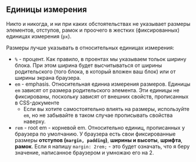 ## Единицы измерения

<p>Никто и никогда, и ни при каких обстоятельствах не указывает размеры элементов, отступов, рамок и проочего в жестких (фиксированных) единицах измерения (<code>px</code>).</p>

<p>Размеры лучше указывать в относительных единицах измерения: </p>

<ul>
    <li><code>%</code> - процент. Как правило, в проентах мы указываем тольок ширину блока. При этом ширина будет высчитываться от ширины родительского (того блока, в который вложен ваш блок) или от ширины экрана браузера.</li>
    <li><code>em</code> - emphasis. Относительная единиа измерения размеров. 
Единицы <code>em</code> зависят от размера родительского элемента. Эти единицы не 
фиксированы, поскольку зависят от внешних свойств, прописанных в CSS-документе

<ul>
<li>Если вы хотите самостоятельно влиять на размеры, используйте <code>em</code>, но не забывайте в таком случае прописывать свойства наверху.</li>
</ul>
</li>
<li><code>rem</code> - root em - корневой em. Относительно единиц, прописанных у браузера по умолчанию. У браузера есть свои фиксированные размеры 
<b>отступов (<code>margin, padding</code>)</b>, <b>ширины и высоты</b>, <b>шрифта</b>, <b>рамок</b>.
Если я напишу <code>margin: 2rem;</code> - это будет означать, что я беру значение, написанное браузером и умножаю его на 2.</li>
</ul>
